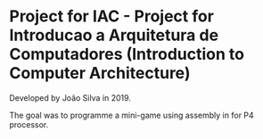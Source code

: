 # Project for IAC - Project for Introducao a Arquitetura de Computadores (Introduction to Computer Architecture)

Developed by João Silva in 2019.

The goal was to programme a mini-game using assembly in for P4 processor.
